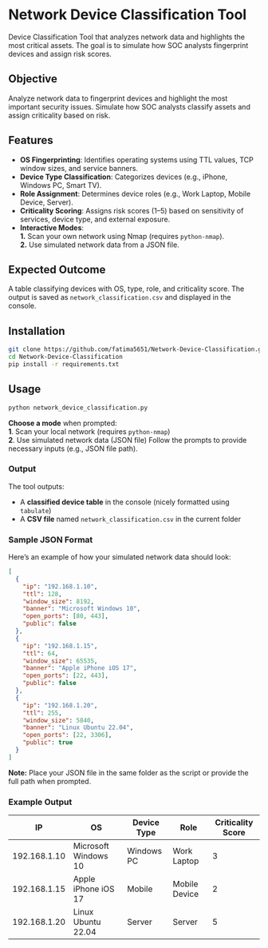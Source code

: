 # Network Device Classification Tool

Device Classification Tool that analyzes network data and highlights the most critical assets. The goal is to simulate how SOC analysts fingerprint devices and assign risk scores.

## Objective
Analyze network data to fingerprint devices and highlight the most important security issues. Simulate how SOC analysts classify assets and assign criticality based on risk.

## Features

- **OS Fingerprinting**: Identifies operating systems using TTL values, TCP window sizes, and service banners.  
- **Device Type Classification**: Categorizes devices (e.g., iPhone, Windows PC, Smart TV).  
- **Role Assignment**: Determines device roles (e.g., Work Laptop, Mobile Device, Server).  
- **Criticality Scoring**: Assigns risk scores (1–5) based on sensitivity of services, device type, and external exposure.  
- **Interactive Modes**:  
    **1.** Scan your own network using Nmap (requires `python-nmap`).  
    **2.** Use simulated network data from a JSON file.

## Expected Outcome
A table classifying devices with OS, type, role, and criticality score. The output is saved as `network_classification.csv` and displayed in the console.

## Installation

```bash
git clone https://github.com/fatima5651/Network-Device-Classification.git
cd Network-Device-Classification
pip install -r requirements.txt
```
## Usage
```bash
python network_device_classification.py
```

**Choose a mode** when prompted:  
    **1**. Scan your local network (requires `python-nmap`)  
    **2**. Use simulated network data (JSON file)
Follow the prompts to provide necessary inputs (e.g., JSON file path).

### Output
The tool outputs:
- A **classified device table** in the console (nicely formatted using `tabulate`)  
- A **CSV file** named `network_classification.csv` in the current folder

### Sample JSON Format
Here’s an example of how your simulated network data should look:

```json
[
  {
    "ip": "192.168.1.10",
    "ttl": 128,
    "window_size": 8192,
    "banner": "Microsoft Windows 10",
    "open_ports": [80, 443],
    "public": false
  },
  {
    "ip": "192.168.1.15",
    "ttl": 64,
    "window_size": 65535,
    "banner": "Apple iPhone iOS 17",
    "open_ports": [22, 443],
    "public": false
  },
  {
    "ip": "192.168.1.20",
    "ttl": 255,
    "window_size": 5840,
    "banner": "Linux Ubuntu 22.04",
    "open_ports": [22, 3306],
    "public": true
  }
]
```
**Note:** Place your JSON file in the same folder as the script or provide the full path when prompted.
### Example Output
| IP           | OS                   | Device Type | Role          | Criticality Score |
|--------------|----------------------|-------------|---------------|-------------------|
| 192.168.1.10 | Microsoft Windows 10 | Windows PC  | Work Laptop   | 3                 |
| 192.168.1.15 | Apple iPhone iOS 17  | Mobile      | Mobile Device | 2                 |
| 192.168.1.20 | Linux Ubuntu 22.04   | Server      | Server        | 5                 |

